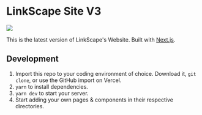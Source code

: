 # LinkScape Site V3

[![](https://www.datocms-assets.com/31049/1618983297-powered-by-vercel.svg)](https://vercel.com/?utm_source=linkscape&utm_campaign=oss)

This is the latest version of LinkScape's Website. Built with [Next.js](https://nextjs.org).

## Development

1. Import this repo to your coding environment of choice. Download it, `git clone`, or use the GitHub import on Vercel.
2. `yarn` to install dependencies.
3. `yarn dev` to start your server.
4. Start adding your own pages & components in their respective directories.
